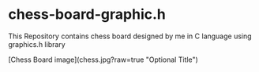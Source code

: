# chess-board-graphic.h
This Repository contains chess board designed by me in C language using graphics.h library

[Chess Board image](<Chess-Board>chess.jpg?raw=true "Optional Title")

